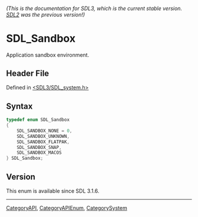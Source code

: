 ###### (This is the documentation for SDL3, which is the current stable version. [SDL2](https://wiki.libsdl.org/SDL2/) was the previous version!)
# SDL_Sandbox

Application sandbox environment.

## Header File

Defined in [<SDL3/SDL_system.h>](https://github.com/libsdl-org/SDL/blob/main/include/SDL3/SDL_system.h)

## Syntax

```c
typedef enum SDL_Sandbox
{
    SDL_SANDBOX_NONE = 0,
    SDL_SANDBOX_UNKNOWN,
    SDL_SANDBOX_FLATPAK,
    SDL_SANDBOX_SNAP,
    SDL_SANDBOX_MACOS
} SDL_Sandbox;
```

## Version

This enum is available since SDL 3.1.6.

----
[CategoryAPI](CategoryAPI), [CategoryAPIEnum](CategoryAPIEnum), [CategorySystem](CategorySystem)


